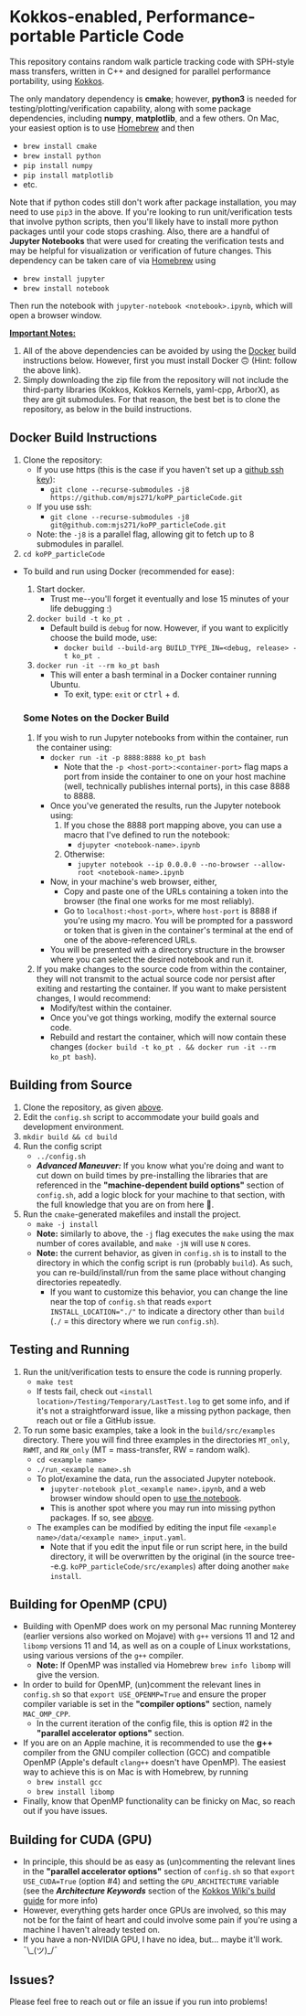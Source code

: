 # Kokkos-enabled, Performance-portable Particle Code
<!-- use this page when I switch to mkdocs -->
<!-- https://majianglin2003.medium.com/how-to-use-markdown-and-mkdocs-to-write-and-organize-technical-notes-9aad3f3b9c82 -->

This repository contains random walk particle tracking code with SPH-style mass transfers, written in C++ and designed for parallel performance portability, using [Kokkos](https://github.com/kokkos/kokkos).

The only mandatory dependency is **cmake**; however, __python3__ is needed for testing/plotting/verification capability, along with some package dependencies, including __numpy__, __matplotlib__, and a few others.
On Mac, your easiest option is to use [Homebrew](https://docs.brew.sh/Installation) and then
<a name="brew_pip"></a>
- `brew install cmake`
- `brew install python`
- `pip install numpy`
- `pip install matplotlib`
- etc.

Note that if python codes still don't work after package installation, you may need to use `pip3` in the above.
If you're looking to run unit/verification tests that involve python scripts, then you'll likely have to install more python packages until your code stops crashing.
Also, there are a handful of __Jupyter Notebooks__ that were used for creating the verification tests and may be helpful for visualization or verification of future changes.
This dependency can be taken care of via [Homebrew](https://docs.brew.sh/Installation) using
- `brew install jupyter`
- `brew install notebook`

Then run the notebook with `jupyter-notebook <notebook>.ipynb`, which will open a browser window.

<ins>**Important Notes:**</ins>
1. All of the above dependencies can be avoided by using the [Docker](https://docs.docker.com/get-docker/) build instructions below. However, first you must install Docker :upside_down_face: (Hint: follow the above link).
1. Simply downloading the zip file from the repository will not include the third-party libraries (Kokkos, Kokkos Kernels, yaml-cpp, ArborX), as they are git submodules.
For that reason, the best bet is to clone the repository, as below in the build instructions.

## Docker Build Instructions
1. Clone the repository:
    - If you use https (this is the case if you haven't set up a [github ssh key](https://docs.github.com/en/github/authenticating-to-github/connecting-to-github-with-ssh)):
        - `git clone --recurse-submodules -j8 https://github.com/mjs271/koPP_particleCode.git`
    - If you use ssh:
        - `git clone --recurse-submodules -j8 git@github.com:mjs271/koPP_particleCode.git`
    - Note: the `-j8` is a parallel flag, allowing git to fetch up to 8 submodules in parallel.
1. `cd koPP_particleCode`

- To build and run using Docker (recommended for ease):
    1. Start docker.
        - Trust me--you'll forget it eventually and lose 15 minutes of your life debugging :)
    1. `docker build -t ko_pt .`
        - Default build is `debug` for now. However, if you want to explicitly choose the build mode, use:
            - `docker build --build-arg BUILD_TYPE_IN=<debug, release> -t ko_pt .`
    1. `docker run -it --rm ko_pt bash`
        - This will enter a bash terminal in a Docker container running Ubuntu.
            - To exit, type: `exit` or <kbd>ctrl</kbd> + <kbd>d</kbd>.

    ### Some Notes on the Docker Build

    1. If you wish to run Jupyter notebooks from within the container, run the container using:
        - `docker run -it -p 8888:8888 ko_pt bash`
            - Note that the `-p <host-port>:<container-port>` flag maps a port from inside the container to one on your host machine (well, technically publishes internal ports), in this case 8888 to 8888.
        - Once you've generated the results, run the Jupyter notebook using:
            1. If you chose the 8888 port mapping above, you can use a macro that I've defined to run the notebook:
                - `djupyter <notebook-name>.ipynb`
            1. Otherwise:
                - `jupyter notebook --ip 0.0.0.0 --no-browser --allow-root <notebook-name>.ipynb`
        - Now, in your machine's web browser, either,
            - Copy and paste one of the URLs containing a token into the browser (the final one works for me most reliably).
            - Go to `localhost:<host-port>`, where `host-port` is 8888 if you're using my macro. You will be prompted for a password or token that is given in the container's terminal at the end of one of the above-referenced URLs.
        - You will be presented with a directory structure in the browser where you can select the desired notebook and run it.
    1. If you make changes to the source code from within the container, they will not transmit to the actual source code nor persist after exiting and restarting the container. If you want to make persistent changes, I would recommend:
        - Modify/test within the container.
        - Once you've got things working, modify the external source code.
        - Rebuild and restart the container, which will now contain these changes (`docker build -t ko_pt . && docker run -it --rm ko_pt bash`).

## Building from Source
1. Clone the repository, as given [above](#docker-build-instructions).
1. Edit the `config.sh` script to accommodate  your build goals and development environment.
1. `mkdir build && cd build`
1. Run the config script
    - `../config.sh`
    - _**Advanced Maneuver:**_ If you know what you're doing and want to cut down on build times by pre-installing the libraries that are referenced in the **"machine-dependent build options"** section of `config.sh`, add a logic block for your machine to that section, with the full knowledge that you are on from here :construction_worker:.
1. Run the `cmake`-generated makefiles and install the project.
    - `make -j install`
    - **Note:** similarly to above, the `-j` flag executes the `make` using the max number of cores available, and `make -jN` will use `N` cores.
    - **Note:** the current behavior, as given in `config.sh` is to install to the directory in which the config script is run (probably `build`).
    As such, you can re-build/install/run from the same place without changing directories repeatedly.
        - If you want to customize this behavior, you can change the line near the top of `config.sh` that reads `export INSTALL_LOCATION="./"` to indicate a directory other than `build` (`./` = this directory where we run `config.sh`).

## Testing and Running
1. Run the unit/verification tests to ensure the code is running properly.
    - `make test`
    - If tests fail, check out `<install location>/Testing/Temporary/LastTest.log` to get some info, and if it's not a straightforward issue, like a missing python package, then reach out or file a GitHub issue.
1. To run some basic examples, take a look in the `build/src/examples` directory. There you will find three examples in the directories `MT_only`, `RWMT`, and `RW_only` (MT = mass-transfer, RW = random walk).
    - `cd <example name>`
    - `./run_<example name>.sh`
    - To plot/examine the data, run the associated Jupyter notebook.
        - `jupyter-notebook plot_<example name>.ipynb`, and a web browser window should open to [use the notebook](https://jupyter-notebook.readthedocs.io/en/latest/examples/Notebook/Running%20Code.html).
        - This is another spot where you may run into missing python packages. If so, see [above](#brew_pip).
    - The examples can be modified by editing the input file `<example name>/data/<example name>_input.yaml`.
        - Note that if you edit the input file or run script here, in the build directory, it will be overwritten by the original (in the source tree--e.g. `koPP_particleCode/src/examples`) after doing another `make install`.

## Building for OpenMP (CPU)
- Building with OpenMP does work on my personal Mac running Monterey (earlier versions also worked on Mojave) with `g++` versions 11 and 12 and `libomp` versions 11 and 14, as well as on a couple of Linux workstations, using various versions of the `g++` compiler.
    - **Note:**  If OpenMP was installed via Homebrew `brew info libomp` will give the version.
- In order to build for OpenMP, (un)comment the relevant lines in `config.sh` so that `export USE_OPENMP=True` and ensure the proper compiler variable is set in the **"compiler options"** section, namely `MAC_OMP_CPP`.
    - In the current iteration of the config file, this is option #2 in the **"parallel accelerator options"** section.
- If you are on an Apple machine, it is recommended to use the __g++__ compiler from the GNU compiler collection (GCC) and compatible OpenMP (Apple's default `clang++` doesn't have OpenMP).
The easiest way to achieve this is on Mac is with Homebrew, by running
    - `brew install gcc`
    - `brew install libomp`
- Finally, know that OpenMP functionality can be finicky on Mac, so reach out if you have issues.

## Building for CUDA (GPU)
- In principle, this should be as easy as (un)commenting the relevant lines in the **"parallel accelerator options"** section of `config.sh` so that `export USE_CUDA=True` (option #4) and setting the `GPU_ARCHITECTURE` variable (see the ___Architecture Keywords___ section of the [Kokkos Wiki's build guide](https://github.com/kokkos/kokkos/wiki/Compiling) for more info)
- However, everything gets harder once GPUs are involved, so this may not be for the faint of heart and could involve some pain if you're using a machine I haven't already tested on.
- If you have a non-NVIDIA GPU, I have no idea, but... maybe it'll work. ¯\\\_(ツ)\_/¯

## Issues?
Please feel free to reach out or file an issue if you run into problems!
